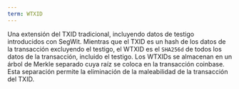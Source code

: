 ```yaml
---
term: WTXID
---
```


Una extensión del TXID tradicional, incluyendo datos de testigo introducidos con SegWit. Mientras que el TXID es un hash de los datos de la transacción excluyendo el testigo, el WTXID es el `SHA256d` de todos los datos de la transacción, incluido el testigo. Los WTXIDs se almacenan en un árbol de Merkle separado cuya raíz se coloca en la transacción coinbase. Esta separación permite la eliminación de la maleabilidad de la transacción del TXID.